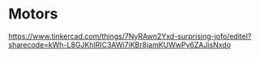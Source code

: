 # Motors

https://www.tinkercad.com/things/7NyRAwn2Yxd-surprising-jofo/editel?sharecode=kWh-L8GJKhlRIC3AWi7iKBr8jamKUWwPy6ZAJisNxdo
